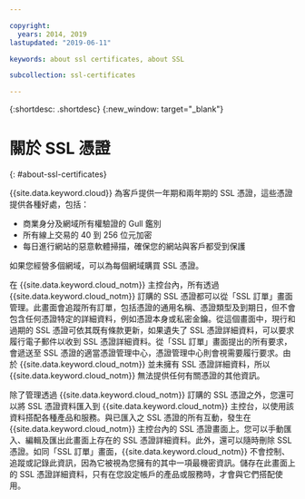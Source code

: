 ```yaml
---

copyright:
  years: 2014, 2019
lastupdated: "2019-06-11"

keywords: about ssl certificates, about SSL

subcollection: ssl-certificates

---
```


{:shortdesc: .shortdesc}
{:new_window: target="_blank"}

# 關於 SSL 憑證
{: #about-ssl-certificates}

{{site.data.keyword.cloud}} 為客戶提供一年期和兩年期的 SSL 憑證，這些憑證提供各種好處，包括：

* 商業身分及網域所有權驗證的 Gull 鑑別
* 所有線上交易的 40 到 256 位元加密
* 每日進行網站的惡意軟體掃描，確保您的網站與客戶都受到保護

如果您經營多個網域，可以為每個網域購買 SSL 憑證。

在 {{site.data.keyword.cloud_notm}} 主控台內，所有透過 {{site.data.keyword.cloud_notm}} 訂購的 SSL 憑證都可以從「SSL 訂單」畫面管理。此畫面會追蹤所有訂單，包括憑證的通用名稱、憑證類型及到期日，但不會包含任何憑證特定的詳細資料，例如憑證本身或私密金鑰。從這個畫面中，現行和過期的 SSL 憑證可依其既有條款更新，如果遺失了 SSL 憑證詳細資料，可以要求履行電子郵件以收到 SSL 憑證詳細資料。從「SSL 訂單」畫面提出的所有要求，會遞送至 SSL 憑證的適當憑證管理中心，憑證管理中心則會視需要履行要求。由於 {{site.data.keyword.cloud_notm}} 並未擁有 SSL 憑證詳細資料，所以 {{site.data.keyword.cloud_notm}} 無法提供任何有關憑證的其他資訊。

除了管理透過 {{site.data.keyword.cloud_notm}} 訂購的 SSL 憑證之外，您還可以將 SSL 憑證資料匯入到 {{site.data.keyword.cloud_notm}} 主控台，以使用該資料搭配各種產品和服務。與已匯入之 SSL 憑證的所有互動，發生在 {{site.data.keyword.cloud_notm}} 主控台內的 SSL 憑證畫面上。您可以手動匯入、編輯及匯出此畫面上存在的 SSL 憑證詳細資料。此外，還可以隨時刪除 SSL 憑證。如同「SSL 訂單」畫面，{{site.data.keyword.cloud_notm}} 不會控制、追蹤或記錄此資訊，因為它被視為您擁有的其中一項最機密資訊。儲存在此畫面上的 SSL 憑證詳細資料，只有在您設定帳戶的產品或服務時，才會與它們搭配使用。

